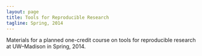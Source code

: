 ```yaml
---
layout: page
title: Tools for Reproducible Research
tagline: Spring, 2014
---
```


Materials for a planned one-credit course on tools for reproducible
research at UW&ndash;Madison in Spring, 2014.

